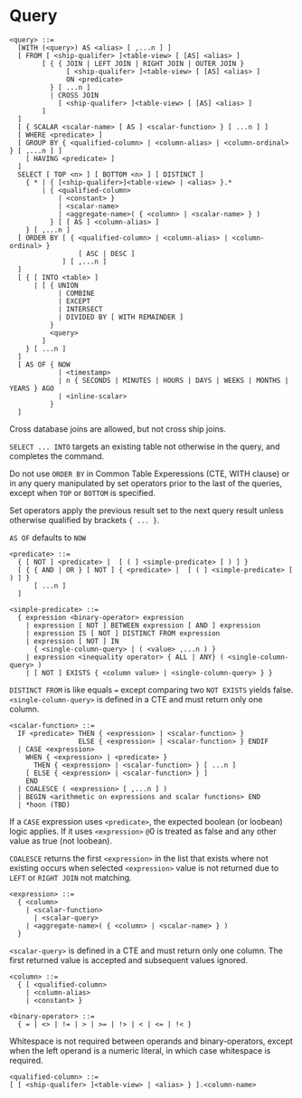 # Query

```
<query> ::=
  [WITH (<query>) AS <alias> [ ,...n ] ]
  [ FROM [ <ship-qualifer> ]<table-view> [ [AS] <alias> ]
        [ { { JOIN | LEFT JOIN | RIGHT JOIN | OUTER JOIN }
              [ <ship-qualifer> ]<table-view> [ [AS] <alias> ]
              ON <predicate>
          } [ ...n ]
          | CROSS JOIN
            [ <ship-qualifer> ]<table-view> [ [AS] <alias> ]
        ]
  ]
  [ { SCALAR <scalar-name> [ AS ] <scalar-function> } [ ...n ] ]
  [ WHERE <predicate> ]
  [ GROUP BY { <qualified-column> | <column-alias> | <column-ordinal> } [ ,...n ] ]
    [ HAVING <predicate> ]
  ]
  SELECT [ TOP <n> ] [ BOTTOM <n> ] [ DISTINCT ]
    { * | { [<ship-qualifer>]<table-view> | <alias> }.*
        | { <qualified-column>
            | <constant> }
            | <scalar-name>
            | <aggregate-name>( { <column> | <scalar-name> } )
          } [ [ AS ] <column-alias> ]
    } [ ,...n ]
  [ ORDER BY [ { <qualified-column> | <column-alias> | <column-ordinal> }
                 [ ASC | DESC ]
             ] [ ,...n ]
  ]
  [ { [ INTO <table> ]
      | [ { UNION
            | COMBINE
            | EXCEPT
            | INTERSECT
            | DIVIDED BY [ WITH REMAINDER ]
          }
          <query>
        ]
    } [ ...n ]
  ]
  [ AS OF { NOW
            | <timestamp>
            | n { SECONDS | MINUTES | HOURS | DAYS | WEEKS | MONTHS | YEARS } AGO
            | <inline-scalar>
          }
  ]
```
Cross database joins are allowed, but not cross ship joins.

`SELECT ... INTO` targets an existing table not otherwise in the query, and completes the command.

Do not use `ORDER BY` in Common Table Experessions (CTE, WITH clause) or in any query manipulated by set operators prior to the last of the queries, except when `TOP` or `BOTTOM` is specified.

Set operators apply the previous result set to the next query result unless otherwise qualified by brackets `{ ... }`.

`AS OF` defaults to `NOW`

```
<predicate> ::=
  { [ NOT ] <predicate> |  [ ( ] <simple-predicate> [ ) ] }
  [ { { AND | OR } [ NOT ] { <predicate> |  [ ( ] <simple-predicate> [ ) ] }
      [ ...n ]
  ]
```

```
<simple-predicate> ::=
  { expression <binary-operator> expression
    | expression [ NOT ] BETWEEN expression [ AND ] expression
    | expression IS [ NOT ] DISTINCT FROM expression
    | expression [ NOT ] IN
      { <single-column-query> | ( <value> ,...n ) }
    | expression <inequality operator> { ALL | ANY} ( <single-column-query> )
    | [ NOT ] EXISTS { <column value> | <single-column-query> } }
```
`DISTINCT FROM` is like equals `=` except comparing two `NOT EXISTS` yields false.
`<single-column-query>` is defined in a CTE and must return only one column.

```
<scalar-function> ::=
  IF <predicate> THEN { <expression> | <scalar-function> }
                 ELSE { <expression> | <scalar-function> } ENDIF
  | CASE <expression>
    WHEN { <expression> | <predicate> }
	  THEN { <expression> | <scalar-function> } [ ...n ]
    [ ELSE { <expression> | <scalar-function> } ]
    END
  | COALESCE ( <expression> [ ,...n ] )
  | BEGIN <arithmetic on expressions and scalar functions> END
  | *hoon (TBD)
```
If a `CASE` expression uses `<predicate>`, the expected boolean (or loobean) logic applies.
If it uses `<expression>` `@`0 is treated as false and any other value as true (not loobean).

`COALESCE` returns the first `<expression>` in the list that exists where not existing occurs when selected `<expression>` value is not returned due to `LEFT` or `RIGHT JOIN` not matching.

```
<expression> ::=
  { <column>
    | <scalar-function>
	  | <scalar-query>
    | <aggregate-name>( { <column> | <scalar-name> } )
  }
```
`<scalar-query>` is defined in a CTE and must return only one column. The first returned value is accepted and subsequent values ignored.

```
<column> ::=
  { [ <qualified-column>
    | <column-alias>
    | <constant> }
```

```
<binary-operator> ::=
  { = | <> | != | > | >= | !> | < | <= | !< }
```
Whitespace is not required between operands and binary-operators, except when the left operand is a numeric literal, in which case whitespace is required.

```
<qualified-column> ::=
[ [ <ship-qualifer> ]<table-view> | <alias> } ].<column-name>
```
